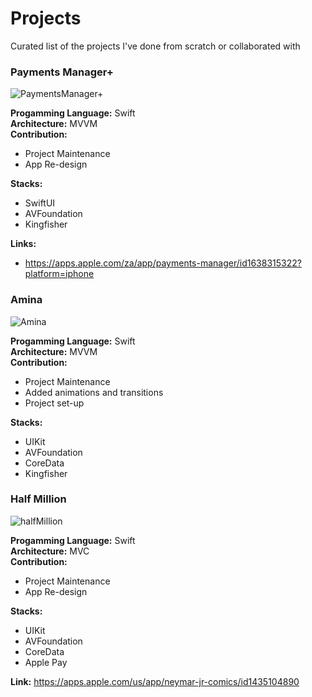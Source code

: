 # Projects
Curated list of the projects I've done from scratch or collaborated with

### Payments Manager+
![PaymentsManager+](https://github.com/jhie1217/portfolio/assets/78532100/f33aa3b9-dff3-4a7a-af9c-76db74d3c0ba)

**Progamming Language:** Swift\
**Architecture:** MVVM \
**Contribution:**
 - Project Maintenance
 - App Re-design
 
**Stacks:**
 - SwiftUI
 - AVFoundation
 - Kingfisher

**Links:**
 - https://apps.apple.com/za/app/payments-manager/id1638315322?platform=iphone

### Amina
![Amina](https://github.com/jhie1217/portfolio/assets/78532100/2c8d4552-50bd-4c91-b12e-643a2174cea0)

**Progamming Language:** Swift \
**Architecture:** MVVM \
**Contribution:**
 - Project Maintenance
 - Added animations and transitions
 - Project set-up
 
**Stacks:**
 - UIKit
 - AVFoundation
 - CoreData
 - Kingfisher

### Half Million
![halfMillion](https://github.com/jhie1217/portfolio/assets/78532100/2f243254-0dd1-4501-85b9-f1147bb2c005)

**Progamming Language:** Swift \
**Architecture:** MVC \
**Contribution:**
 - Project Maintenance
 - App Re-design
 
**Stacks:**
 - UIKit
 - AVFoundation
 - CoreData
 - Apple Pay

**Link:** https://apps.apple.com/us/app/neymar-jr-comics/id1435104890
